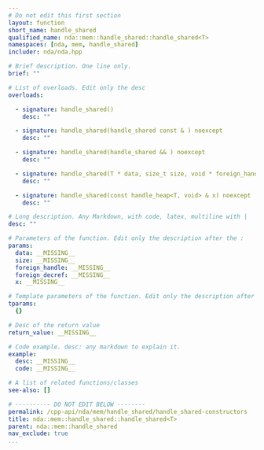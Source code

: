 ```yaml
---
# Do not edit this first section
layout: function
short_name: handle_shared
qualified_name: nda::mem::handle_shared::handle_shared<T>
namespaces: [nda, mem, handle_shared]
includer: nda/nda.hpp

# Brief description. One line only.
brief: ""

# List of overloads. Edit only the desc
overloads:

  - signature: handle_shared()
    desc: ""

  - signature: handle_shared(handle_shared const & ) noexcept
    desc: ""

  - signature: handle_shared(handle_shared && ) noexcept
    desc: ""

  - signature: handle_shared(T * data, size_t size, void * foreign_handle, void * foreign_decref) noexcept
    desc: ""

  - signature: handle_shared(const handle_heap<T, void> & x) noexcept
    desc: ""

# Long description. Any Markdown, with code, latex, multiline with |
desc: ""

# Parameters of the function. Edit only the description after the :
params:
  data: __MISSING__
  size: __MISSING__
  foreign_handle: __MISSING__
  foreign_decref: __MISSING__
  x: __MISSING__

# Template parameters of the function. Edit only the description after the :
tparams:
  {}

# Desc of the return value
return_value: __MISSING__

# Code example. desc: any markdown to explain it.
example:
  desc: __MISSING__
  code: __MISSING__

# A list of related functions/classes
see-also: []

# ---------- DO NOT EDIT BELOW --------
permalink: /cpp-api/nda/mem/handle_shared/handle_shared-constructors
title: nda::mem::handle_shared::handle_shared<T>
parent: nda::mem::handle_shared
nav_exclude: true
...
```


